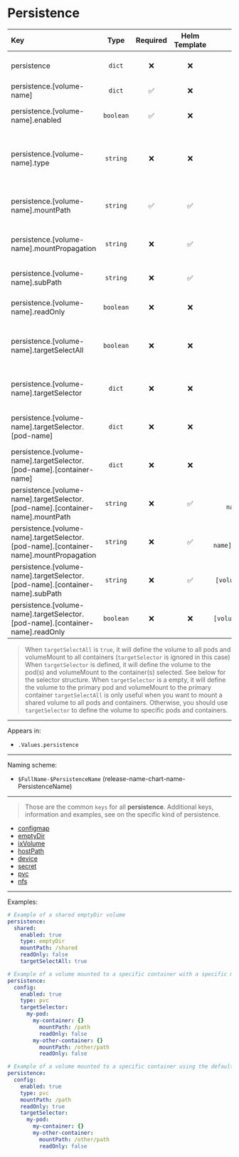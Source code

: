 # Persistence

| Key                                                                                   |   Type    | Required | Helm Template |             Default              | Description                                                                           |
| :------------------------------------------------------------------------------------ | :-------: | :------: | :-----------: | :------------------------------: | :------------------------------------------------------------------------------------ |
| persistence                                                                           |  `dict`   |    ❌    |      ❌       |               `{}`               | Define the persistence as dicts                                                       |
| persistence.[volume-name]                                                             |  `dict`   |    ✅    |      ❌       |               `{}`               | Holds persistence definition                                                          |
| persistence.[volume-name].enabled                                                     | `boolean` |    ✅    |      ❌       |             `false`              | Enables or Disables the persistence                                                   |
| persistence.[volume-name].type                                                        | `string`  |    ❌    |      ❌       |              `pvc`               | Define the persistence type (pvc, ixVolume, nfs, hostPath, configmap, secret, device) |
| persistence.[volume-name].mountPath                                                   | `string`  |    ✅    |      ✅       |               `""`               | Default mountPath for all containers that are selected                                |
| persistence.[volume-name].mountPropagation                                            | `string`  |    ❌    |      ✅       |               `""`               | Default mountPropagation for all containers that are selected                         |
| persistence.[volume-name].subPath                                                     | `string`  |    ❌    |      ✅       |               `""`               | Default subPath for all containers that are selected                                  |
| persistence.[volume-name].readOnly                                                    | `boolean` |    ❌    |      ❌       |             `false`              | Default readOnly for all containers that are selected                                 |
| persistence.[volume-name].targetSelectAll                                             | `boolean` |    ❌    |      ❌       |             `false`              | Define wether to define this volume to all workloads and mount it on all containers   |
| persistence.[volume-name].targetSelector                                              |  `dict`   |    ❌    |      ❌       |               `{}`               | Define a dict with pod and containers to mount                                        |
| persistence.[volume-name].targetSelector.[pod-name]                                   |  `dict`   |    ❌    |      ❌       |               `{}`               | Define a dict named after the pod to define the volume                                |
| persistence.[volume-name].targetSelector.[pod-name].[container-name]                  |  `dict`   |    ❌    |      ❌       |               `{}`               | Define a dict named after the container to mount the volume                           |
| persistence.[volume-name].targetSelector.[pod-name].[container-name].mountPath        | `string`  |    ❌    |      ✅       |    `[volume-name].mountPath`     | Define the mountPath for the container                                                |
| persistence.[volume-name].targetSelector.[pod-name].[container-name].mountPropagation | `string`  |    ❌    |      ✅       | `[volume-name].mountPropagation` | Define the mountPropagation for the container                                         |
| persistence.[volume-name].targetSelector.[pod-name].[container-name].subPath          | `string`  |    ❌    |      ✅       |     `[volume-name].subPath`      | Define the subPath for the container                                                  |
| persistence.[volume-name].targetSelector.[pod-name].[container-name].readOnly         | `boolean` |    ❌    |      ❌       |     `[volume-name].readOnly`     | Define the readOnly for the container                                                 |

> When `targetSelectAll` is `true`, it will define the volume to all pods and volumeMount to all containers (`targetSelector` is ignored in this case)
> When `targetSelector` is defined, it will define the volume to the pod(s) and volumeMount to the container(s) selected. See below for the selector structure.
> When `targetSelector` is a empty, it will define the volume to the primary pod and volumeMount to the primary container
> `targetSelectAll` is only useful when you want to mount a shared volume to all pods and containers.
> Otherwise, you should use `targetSelector` to define the volume to specific pods and containers.

---

Appears in:

- `.Values.persistence`

---

Naming scheme:

- `$FullName-$PersistenceName` (release-name-chart-name-PersistenceName)

---

> Those are the common `keys` for all **persistence**.
> Additional keys, information and examples, see on the specific kind of persistence.

- [configmap](configmap.md)
- [emptyDir](emptyDir.md)
- [ixVolume](ixVolume.md)
- [hostPath](hostPath.md)
- [device](device.md)
- [secret](secret.md)
- [pvc](pvc.md)
- [nfs](nfs.md)

---

Examples:

```yaml
# Example of a shared emptyDir volume
persistence:
  shared:
    enabled: true
    type: emptyDir
    mountPath: /shared
    readOnly: false
    targetSelectAll: true
```

```yaml
# Example of a volume mounted to a specific container with a specific mountPath
persistence:
  config:
    enabled: true
    type: pvc
    targetSelector:
      my-pod:
        my-container: {}
          mountPath: /path
          readOnly: false
        my-other-container: {}
          mountPath: /other/path
          readOnly: false
```

```yaml
# Example of a volume mounted to a specific container using the default mountPath
persistence:
  config:
    enabled: true
    type: pvc
    mountPath: /path
    readOnly: true
    targetSelector:
      my-pod:
        my-container: {}
        my-other-container:
          mountPath: /other/path
          readOnly: false
```
